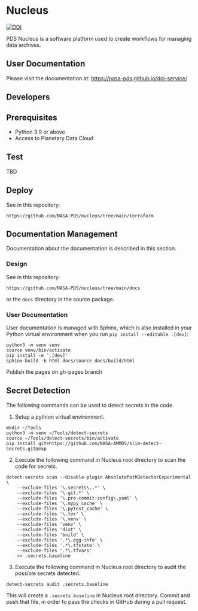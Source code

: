 # Nucleus

[![DOI](https://zenodo.org/badge/DOI/10.5281/zenodo.7996080.svg)](https://doi.org/10.5281/zenodo.7996080)

PDS Nucleus is a software platform used to create workflows for managing data archives.

## User Documentation

Please visit the documentation at: https://nasa-pds.github.io/doi-service/

## Developers

## Prerequisites

- Python 3.9 or above
- Access to Planetary Data Cloud

## Test

TBD

## Deploy

See in this repository:

    https://github.com/NASA-PDS/nucleus/tree/main/terraform

## Documentation Management

Documentation about the documentation is described in this section.


### Design

See in this repository:

    https://github.com/NASA-PDS/nucleus/tree/main/docs

or the `docs` directory in the source package.

### User Documentation

User documentation is managed with Sphinx, which is also installed in your Python virtual environment when you run `pip install --editable .[dev]`:

    python3 -m venv venv
    source venv/bin/activate
    pip install -e '.[dev]'
    sphinx-build -b html docs/source docs/build/html

Publish the pages on gh-pages branch


## Secret Detection

The following commands can be used to detect secrets in the code.

1) Setup a pythion virtual environment.

```shell
mkdir ~/Tools
python3 -m venv ~/Tools/detect-secrets
source ~/Tools/detect-secrets/bin/activate
pip install git+https://github.com/NASA-AMMOS/slim-detect-secrets.git@exp
```

2) Execute the following command in Nucleus root directory to scan the code for secrets.

```shell
detect-secrets scan --disable-plugin AbsolutePathDetectorExperimental \
    --exclude-files '\.secrets\..*' \
    --exclude-files '\.git.*' \
    --exclude-files '\.pre-commit-config\.yaml' \
    --exclude-files '\.mypy_cache' \
    --exclude-files '\.pytest_cache' \
    --exclude-files '\.tox' \
    --exclude-files '\.venv' \
    --exclude-files 'venv' \
    --exclude-files 'dist' \
    --exclude-files 'build' \
    --exclude-files '.*\.egg-info' \
    --exclude-files '.*\.tfstate' \
    --exclude-files '.*\.tfvars'
    >> .secrets.baseline
```

3) Execute the following command in Nucleus root directory to audit the possible secrets detected.

```shell
detect-secrets audit .secrets.baseline
```

This will create a `.secrets.baseline` in Nucleus root directory. Commit and push that file, in order to pass the checks in GitHub during a pull request.
